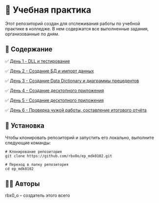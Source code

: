 # 📖 Учебная практика

Этот репозиторий создан для отслеживания работы по учебной практике в колледже. В нем содержатся все выполненные задания, организованные по дням.

## 📂 Содержание

✅ [День 1 - DLL и тестирование](/DllUnitTesting)

✅ [День 2 - Создание БД и импорт данных](/database)

✅ [День 3 - Создание Data Dictionary и диаграммы прецедентов](/docs)

✅ [День 4 - Создание десктопного приложения](/InformationSecurityConferences)

✅ [День 5 - Создание десктопного приложения](/InformationSecurityConferences)

✅ [День 6 - Проверка чужой работы, составление итогового отчёта](/docs)

## 🔧 Установка

Чтобы клонировать репозиторий и запустить его локально, выполните следующие команды:

```
# Клонирование репозитория
git clone https://github.com/rbx0o/ep_mdk0102.git

# Переход в папку репозитория
cd ep_mdk0102
```

## 🧑‍💻 Авторы

rbx0_o – создатель этого всего
